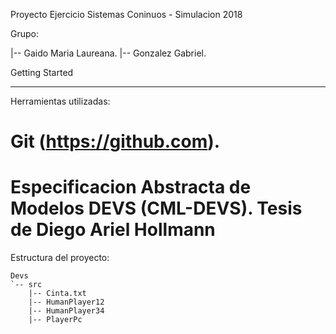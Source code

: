Proyecto Ejercicio Sistemas Coninuos - Simulacion 2018

Grupo:
    
  |-- Gaido Maria Laureana.
  |-- Gonzalez Gabriel.

Getting Started

---------------

Herramientas utilizadas:

# Git (https://github.com).

# Especificacion Abstracta de Modelos DEVS (CML-DEVS). Tesis de Diego Ariel Hollmann

Estructura del proyecto:

```
Devs
`-- src
    |-- Cinta.txt
    |-- HumanPlayer12
    |-- HumanPlayer34
    |-- PlayerPc
```

